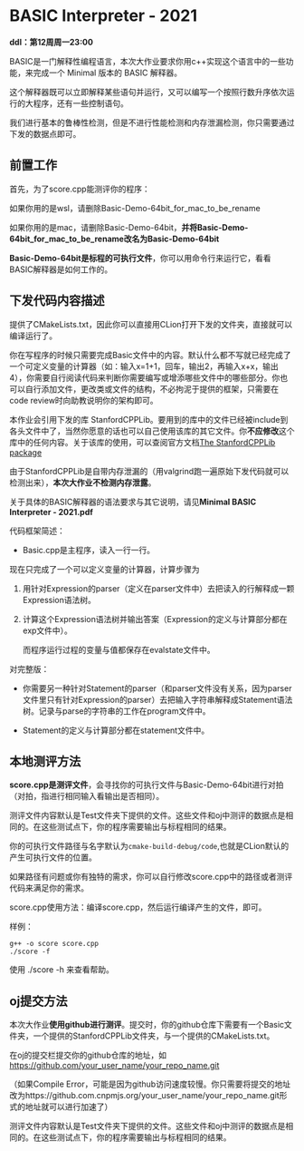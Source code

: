 # BASIC Interpreter - 2021

**ddl：第12周周一23:00**

BASIC是一门解释性编程语言，本次大作业要求你用c++实现这个语言中的一些功能，来完成一个 Minimal 版本的 BASIC 解释器。

这个解释器既可以立即解释某些语句并运行，又可以编写一个按照行数升序依次运行的大程序，还有一些控制语句。

我们进行基本的鲁棒性检测，但是不进行性能检测和内存泄漏检测，你只需要通过下发的数据点即可。



## 前置工作

首先，为了score.cpp能测评你的程序：

如果你用的是wsl，请删除Basic-Demo-64bit_for_mac_to_be_rename

如果你用的是mac，请删除Basic-Demo-64bit，**并将Basic-Demo-64bit_for_mac_to_be_rename改名为Basic-Demo-64bit**

**Basic-Demo-64bit是标程的可执行文件**，你可以用命令行来运行它，看看BASIC解释器是如何工作的。



## 下发代码内容描述

提供了CMakeLists.txt，因此你可以直接用CLion打开下发的文件夹，直接就可以编译运行了。

你在写程序的时候只需要完成Basic文件中的内容。默认什么都不写就已经完成了一个可定义变量的计算器（如：输入x=1+1，回车，输出2，再输入x+x，输出4），你需要自行阅读代码来判断你需要编写或增添哪些文件中的哪些部分。你也可以自行添加文件，更改类或文件的结构，不必拘泥于提供的框架，只需要在code review时向助教说明你的架构即可。

本作业会引用下发的库 StanfordCPPLib。要用到的库中的文件已经被include到各头文件中了，当然你愿意的话也可以自己使用该库的其它文件。你**不应修改**这个库中的任何内容。关于该库的使用，可以查阅官方文档[The StanfordCPPLib package](https://cs.stanford.edu/people/eroberts/StanfordCPPLib/doc/index.html)

由于StanfordCPPLib是自带内存泄漏的（用valgrind跑一遍原始下发代码就可以检测出来），**本次大作业不检测内存泄露**。

关于具体的BASIC解释器的语法要求与其它说明，请见**Minimal BASIC Interpreter - 2021.pdf**



代码框架简述：

- Basic.cpp是主程序，读入一行一行。

现在只完成了一个可以定义变量的计算器，计算步骤为

1. 用针对Expression的parser（定义在parser文件中）去把读入的行解释成一颗Expression语法树。

2. 计算这个Expression语法树并输出答案（Expression的定义与计算部分都在exp文件中）。

   而程序运行过程的变量与值都保存在evalstate文件中。



对完整版：

- 你需要另一种针对Statement的parser（和parser文件没有关系，因为parser文件里只有针对Expression的parser）去把输入字符串解释成Statement语法树。记录与parse的字符串的工作在program文件中。

- Statement的定义与计算部分都在statement文件中。



## 本地测评方法

**score.cpp是测评文件**，会寻找你的可执行文件与Basic-Demo-64bit进行对拍（对拍，指进行相同输入看输出是否相同）。

测评文件内容默认是Test文件夹下提供的文件。这些文件和oj中测评的数据点是相同的。在这些测试点下，你的程序需要输出与标程相同的结果。

你的可执行文件路径与名字默认为`cmake-build-debug/code`,也就是CLion默认的产生可执行文件的位置。

如果路径有问题或你有独特的需求，你可以自行修改score.cpp中的路径或者测评代码来满足你的需求。



score.cpp使用方法：编译score.cpp，然后运行编译产生的文件，即可。

样例：

```
g++ -o score score.cpp
./score -f
```

使用 ./score -h 来查看帮助。



## oj提交方法

本次大作业**使用github进行测评**。提交时，你的github仓库下需要有一个Basic文件夹，一个提供的StanfordCPPLib文件夹，与一个提供的CMakeLists.txt。



在oj的提交栏提交你的github仓库的地址，如 https://github.com/your_user_name/your_repo_name.git

（如果Compile Error，可能是因为github访问速度较慢。你只需要将提交的地址改为https://github.com.cnpmjs.org/your_user_name/your_repo_name.git形式的地址就可以进行加速了）



测评文件内容默认是Test文件夹下提供的文件。这些文件和oj中测评的数据点是相同的。在这些测试点下，你的程序需要输出与标程相同的结果。



